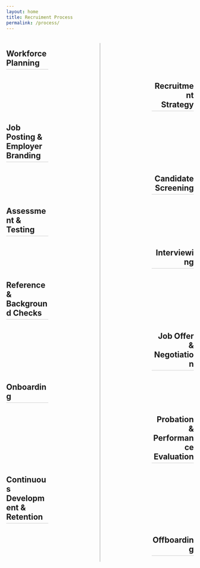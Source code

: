 ```yaml
---
layout: home
title: Recruiment Process
permalink: /process/
---
```


<style>
.timeline {
  position: relative;
  width: 100%;
  margin: 2rem auto;
  padding: 0;
}

/* vertical center line */
.timeline::before {
  content: "";
  position: absolute;
  top: 0;
  bottom: 0;
  left: 50%;
  width: 2px;
  background: #ccc; /* soft line */
  transform: translateX(-50%);
}

.timeline-item {
  width: 100%;
  padding: 1rem 0;
  box-sizing: border-box;
}

.timeline-item h2 {
  border-bottom: 1px solid #ccc;
  padding-bottom: 4px;
  margin: 0;
  display: inline-block;
  max-width: 45%; /* keep text on its side of the line */
}

/* left side items */
.timeline-item.left {
  text-align: left;
  padding-right: 50%;
}

/* right side items */
.timeline-item.right {
  text-align: right;
  padding-left: 50%;
}
</style>

<div class="timeline">
  <div class="timeline-item left"><h2>Workforce Planning</h2></div>
  <div class="timeline-item right"><h2>Recruitment Strategy</h2></div>
  <div class="timeline-item left"><h2>Job Posting &amp; Employer Branding</h2></div>
  <div class="timeline-item right"><h2>Candidate Screening</h2></div>
  <div class="timeline-item left"><h2>Assessment &amp; Testing</h2></div>
  <div class="timeline-item right"><h2>Interviewing</h2></div>
  <div class="timeline-item left"><h2>Reference &amp; Background Checks</h2></div>
  <div class="timeline-item right"><h2>Job Offer &amp; Negotiation</h2></div>
  <div class="timeline-item left"><h2>Onboarding</h2></div>
  <div class="timeline-item right"><h2>Probation &amp; Performance Evaluation</h2></div>
  <div class="timeline-item left"><h2>Continuous Development &amp; Retention</h2></div>
  <div class="timeline-item right"><h2>Offboarding</h2></div>
</div>


